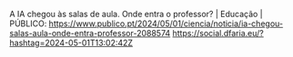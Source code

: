A IA chegou às salas de aula. Onde entra o professor? | Educação | PÚBLICO: https://www.publico.pt/2024/05/01/ciencia/noticia/ia-chegou-salas-aula-onde-entra-professor-2088574 https://social.dfaria.eu/?hashtag=2024-05-01T13:02:42Z